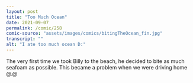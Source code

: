 ```yaml
---
layout: post
title: "Too Much Ocean"
date: 2021-09-07
permalink: /comic/258
comic-source: "assets/images/comics/bitingTheOcean_fin.jpg"
transcript: ""
alt: "I ate too much ocean D:"
---
```

The very first time we took Billy to the beach, he decided to bite as much seafoam as possible. This became a problem when we were driving home @.@
